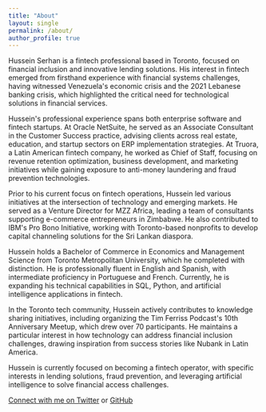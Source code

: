 ```yaml
---
title: "About"
layout: single
permalink: /about/
author_profile: true
---
```


Hussein Serhan is a fintech professional based in Toronto, focused on financial inclusion and innovative lending solutions. His interest in fintech emerged from firsthand experience with financial systems challenges, having witnessed Venezuela's economic crisis and the 2021 Lebanese banking crisis, which highlighted the critical need for technological solutions in financial services.

Hussein's professional experience spans both enterprise software and fintech startups. At Oracle NetSuite, he served as an Associate Consultant in the Customer Success practice, advising clients across real estate, education, and startup sectors on ERP implementation strategies. At Truora, a Latin American fintech company, he worked as Chief of Staff, focusing on revenue retention optimization, business development, and marketing initiatives while gaining exposure to anti-money laundering and fraud prevention technologies.

Prior to his current focus on fintech operations, Hussein led various initiatives at the intersection of technology and emerging markets. He served as a Venture Director for MZZ Africa, leading a team of consultants supporting e-commerce entrepreneurs in Zimbabwe. He also contributed to IBM's Pro Bono Initiative, working with Toronto-based nonprofits to develop capital channeling solutions for the Sri Lankan diaspora.

Hussein holds a Bachelor of Commerce in Economics and Management Science from Toronto Metropolitan University, which he completed with distinction. He is professionally fluent in English and Spanish, with intermediate proficiency in Portuguese and French. Currently, he is expanding his technical capabilities in SQL, Python, and artificial intelligence applications in fintech.

In the Toronto tech community, Hussein actively contributes to knowledge sharing initiatives, including organizing the Tim Ferriss Podcast's 10th Anniversary Meetup, which drew over 70 participants. He maintains a particular interest in how technology can address financial inclusion challenges, drawing inspiration from success stories like Nubank in Latin America.

Hussein is currently focused on becoming a fintech operator, with specific interests in lending solutions, fraud prevention, and leveraging artificial intelligence to solve financial access challenges.

[Connect with me on Twitter](https://twitter.com/husseinserhan_) or [GitHub](https://github.com/husseinserhan)
